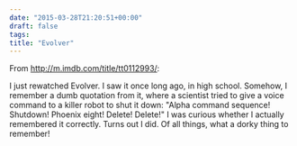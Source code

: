 ```yaml
---
date: "2015-03-28T21:20:51+00:00"
draft: false
tags: 
title: "Evolver"
---
```

From http://m.imdb.com/title/tt0112993/:

I just rewatched Evolver. I saw it once long ago, in high school. Somehow, I remember a dumb quotation from it, where a scientist tried to give a voice command to a killer robot to shut it down: "Alpha command sequence! Shutdown! Phoenix eight! Delete! Delete!" I was curious whether I actually remembered it correctly. Turns out I did. Of all things, what a dorky thing to remember!
